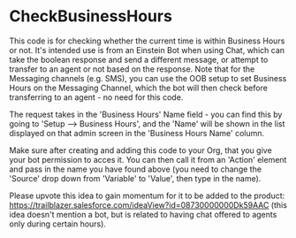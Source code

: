 # CheckBusinessHours

This code is for checking whether the current time is within Business Hours or not. It's intended use is from an Einstein Bot when using Chat, which can take the boolean response and send a different message, or attempt to transfer to an agent or not based on the response. Note that for the Messaging channels (e.g. SMS), you can use the OOB setup to set Business Hours on the Messaging Channel, which the bot will then check before transferring to an agent - no need for this code.

The request takes in the 'Business Hours' Name field - you can find this by going to 'Setup --> Business Hours', and the 'Name' will be shown in the list displayed on that admin screen in the 'Business Hours Name' column.

Make sure after creating and adding this code to your Org, that you give your bot permission to acces it. You can then call it from an 'Action' element and pass in the name you have found above (you need to change the 'Source' drop down from 'Variable' to 'Value', then type in the name).


Please upvote this idea to gain momentum for it to be added to the product: https://trailblazer.salesforce.com/ideaView?id=08730000000Dk59AAC (this idea doesn't mention a bot, but is related to having chat offered to agents only during certain hours).
